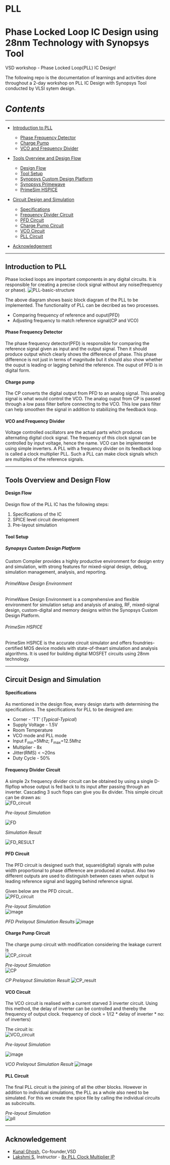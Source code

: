 # PLL

# Phase Locked Loop IC Design using 28nm Technology with Synopsys Tool


VSD workshop - Phase Locked Loop(PLL) IC Design!

The following repo is the documentation of learnings and activities done throughout a 2-day workshop on PLL IC Design with Synopsys Tool conducted by VLSI sytem design.


# *Contents*
------------
* [Introduction to PLL](#introduction-to-pll)
  * [Phase Frequency Detector](#phase-frequency-detector)
  * [Charge Pump](#charge-pump)
  * [VCO and Frequency Divider](#vco-and-frequency-divider)
* [Tools Overview and Design Flow](#tools-overview-and-design-flow)
  * [Design Flow](#design-flow)
  * [Tool Setup](#tool-setup)
   * [Synopsys Custom Design Platform](#synopsyscustom)
   * [Synopsys Primewave](#primewave)
   * [PrimeSim HSPICE](#hspice)
* [Circuit Design and Simulation](#circuit-design-and-simulation)
  * [Specifications](#specification)
  * [Frequency Divider Circuit](#frequency-divider-circuit)
  * [PFD Circuit](#pfd-circuit)
  * [Charge Pump Circuit](#charge-pump-circuit)
  * [VCO Circuit](#vco-circuit)
  * [PLL Circuit](#pll-circuit)

* [Acknowledgement](#acknowledgement)




---------
## Introduction to PLL
Phase locked loops are important components in any digital circuits. It is responsible for creating a precise clock signal without any noise(frequency or phase).
![PLL-basic-structure](https://user-images.githubusercontent.com/78468534/127774506-b254b925-d629-4f40-8440-e0f332b1e57c.jpeg)

The above diagram shows basic block diagram of the PLL to be implemented.
The functionality of PLL can be decribed as two processes.
* Comparing frequency of reference and ouput(PFD)
* Adjusting frequency to match reference signal(CP and VCO)


#### Phase Frequency Detector
The phase frequency detector(PFD) is responsible for comparing the reference signal given as input and the output signal. Then it should produce output which clearly shows the difference of phase. This phase difference is not just in terms of magnitude but it should also show whether the ouput is leading or lagging behind the reference. The ouput of PFD is in digital form.
#### Charge pump
The CP converts the digital output from PFD to an analog signal. This analog signal is what would control the VCO. The analog ouput from CP is passed through a low pass filter before connecting to the VCO. This low pass filter can help smoothen the signal in addition to stabilizing the feedback loop.
#### VCO and Frequency Divider
Voltage controlled oscillators are the actual parts which produces alternating digital clock signal. The frequency of this clock signal can be controlled by input voltage, hence the name. VCO can be implemented using simple inverters.
A PLL with a frequency divider on its feedback loop is called a clock multiplier PLL. Such a PLL can make clock signals which are multiples of the reference signals.

---------
## Tools Overview and Design Flow
#### Design Flow

Design flow of the PLL IC has the following steps:
1. Specifications of the IC
2. SPICE level circuit development
3. Pre-layout simulation


#### Tool Setup

##### Synopsys Custom Design Platform
Custom Compiler provides a highly productive environment for design entry and simulation, with strong features for mixed-signal design, debug, simulation
management, analysis, and reporting.
###### PrimeWave Design Environment
PrimeWave Design Environment is a comprehensive and flexible environment for simulation setup and analysis of analog, RF, mixed-signal design, custom-digital and memory designs within the Synopsys Custom Design Platform.

###### PrimeSim HSPICE
PrimeSim HSPICE is the accurate circuit simulator and offers foundries-certified MOS device models with state-of-theart simulation and analysis algorithms. It is used for building digital MOSFET circuits using 28nm technology.

---------
## Circuit Design and Simulation

#### Specifications
As mentioned in the design flow, every design starts with determining the specifications. The specifications for PLL to be designed are:

* Corner - 'TT' (_Typical-Typical_)
* Supply Voltage - 1.5V
* Room Temperature
* VCO mode and PLL mode
* Input F<sub>min</sub>=5Mhz; F<sub>max</sub>=12.5Mhz
* Multiplier - 8x
* Jitter(RMS) < ~20ns
* Duty Cycle - 50%

#### Frequency Divider Circuit
A simple 2x frequency divider circuit can be obtained by using a single D-flipflop whose output is fed back to its input after passing through an inverter. Cascading 3 such flops can give you 8x divider.
This simple circuit can be drawn as:  
![FD_circuit](https://user-images.githubusercontent.com/78468534/127781480-b09756aa-a4ce-48e4-8164-4fad67cf1f7d.jpeg)


*Pre-layout Simulation* 

![FD](https://user-images.githubusercontent.com/55539862/168445267-7f9212dc-5cf1-40a9-9c5f-88b6a640f54c.png)

*Simulation Result*


![FD_RESULT](https://user-images.githubusercontent.com/55539862/168445355-5e2cedd8-b259-4882-af9b-9a148beafeed.png)


#### PFD Circuit
The PFD circuit is designed such that, square(digital) signals with pulse width proportional to phase difference are produced at output. Also two different outputs are used to distinguish between cases when output is leading reference signal and lagging behind reference signal.

Given below are the PFD circuit..  
![PFD_circuit](https://user-images.githubusercontent.com/78468534/127782010-b21f76ed-6bed-4406-bfd0-2c5fca9838ac.jpeg)

 



*Pre-layout Simulation*  
![image](https://user-images.githubusercontent.com/55539862/172559878-6e3f265b-4088-42f5-afa8-8ffb31a35a87.png)





_PFD Prelayout Simulation Results_
![image](https://user-images.githubusercontent.com/55539862/172559634-394c73dc-76d7-4a7c-aff5-5d0a8423022a.png)

#### Charge Pump Circuit
The charge pump circuit with modification considering the leakage current is  
![CP_circuit](https://user-images.githubusercontent.com/78468534/127782045-6a5b2df2-13fd-4456-9337-6b2af6604d05.jpeg)  




*Pre-layout Simulation*  
![CP](https://user-images.githubusercontent.com/55539862/168445459-69d45eac-e212-43e0-b3b8-85fa9450b757.png)


_CP Prelayout Simulation Result_
![CP_result](https://user-images.githubusercontent.com/55539862/168445399-6d213131-987c-422c-9b4b-369a9a206550.png)



#### VCO Circuit
The VCO circuit is realised with a current starved 3 inverter circuit. Using this method, the delay of inverter can be controlled and thereby the frequency of output clock.
                          frequency of clock = 1/(2 * delay of inverter * no: of inverters)
                          
The circuit is:  
![VCO_circuit](https://user-images.githubusercontent.com/78468534/127782614-ed6b8289-cf29-4cd9-bfe7-078176fe6c26.jpeg)


*Pre-layout Simulation*  
 

![image](https://user-images.githubusercontent.com/55539862/172544874-4c47a9d7-0995-44aa-aa5b-198da15ca8e7.png)

_VCO Prelayout Simulation Result_
![image](https://user-images.githubusercontent.com/55539862/172545094-5487395c-14c9-44a1-8731-61b81269c88e.png)


#### PLL Circuit
The final PLL circuit is the joining of all the other blocks. However in addition to individual simulations, the PLL as a whole also need to be simulated. For this we create the spice file by calling the individual circuits as subcircuits.  


*Pre-layout Simulation*  
![pll](https://user-images.githubusercontent.com/55539862/166944507-e437d827-7cbc-47d5-8a25-968ed1d97124.png)


---------

## Acknowledgement
* [Kunal Ghosh](https://github.com/kunalg123), Co-founder,VSD
* [Lakshmi S](https://github.com/lakshmi-sathi), Instructor - [8x PLL Clock Multiplier IP](https://github.com/lakshmi-sathi/avsdpll_1v8)
